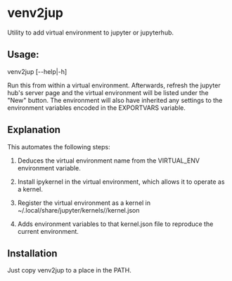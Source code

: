 # venv2jup
Utility to add virtual environment to jupyter or jupyterhub.


## Usage:

  venv2jup [--help|-h]

Run this from within a virtual environment. Afterwards, refresh the jupyter
hub's server page and the virtual environment will be listed under the
"New" button.  The environment will also have inherited any settings 
to the environment variables encoded in the EXPORTVARS variable.

## Explanation

This automates the following steps:

 1. Deduces the virtual environment name from the VIRTUAL_ENV 
    environment variable.

 2. Install ipykernel in the virtual environment, which allows 
    it to operate as a kernel.

 3. Register the virtual environment as a kernel in 
    ~/.local/share/jupyter/kernels/<NAME>/kernel.json

 4. Adds environment variables to that kernel.json file to 
    reproduce the current environment.

## Installation

Just copy venv2jup to a place in the PATH. 
